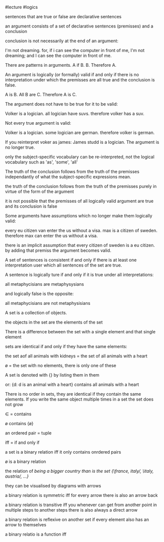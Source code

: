 #lecture #logics 

sentences that are true or false are declarative sentences

an argument consists of a set of declarative sentences (premisses) and a conclusion

conclusion is not necessarily at the end of an argument:

I'm not dreaming. for, if i can see the computer in front of me, I'm not dreaming; and I can see the computer in front of me.

  

There are patterns in arguments. A if B. B. Therefore A.

An argument is logically (or formally) valid if and only if there is no interpretation under which the premisses are all true and the conclusion is false.

A is B. All B are C. Therefore A is C.

The argument does not have to be true for it to be valid:

Volker is a logician. all logician have suvs. therefore volker has a suv.

Not every true argument is valid:

Volker is a logician. some logician are german. therefore volker is german.

If you reinterpret voker as james: James studd is a logician. The argument is no longer true.

only the subject-specific vocabulary can be re-interpreted, not the logical vocabulary such as 'as', 'some', 'all'

The truth of the conclusion follows from the truth of the premisses independantly of what the subject-specific expressions mean.

the truth of the conclusion follows from the truth of the premisses purely in virtue of the form of the argument

it is not possible that the premisses of all logically valid argument are true and its conclusion is false

  

Some arguments have assumptions which no longer make them logically valid:

every eu citizen van enter the us without a visa. max is a citizen of sweden. therefore max can enter the us without a visa.

there is an implicit assumption that every citizen of sweden is a eu citizen. by adding that premiss the argument becomes valid.

  

A set of sentences is consistent if and only if there is at least one interpretation user which all sentences of the set are true.

A sentence is logically ture if and only if it is true under all interpretations:

all metaphycisians are metaphysysians

and logically false is the opposite:

all metaphycisians are not metaphysisians

  

A set is a collection of objects.

the objects in the set are the elements of the set

There is a difference between the set with a single element and that single element

sets are identical if and only if they have the same elements:

the set aof all animals with kidneys = the set of all animals with a heart

ø = the set with no elements, there is only one of these

A set is denoted with {} by listing them in them

or: {d: d is an animal with a heart} contains all animals with a heart

There is no order in sets, they are identical if they contain the same elements. If you write the same object multiple times in a set the set does not grow

∈ = contains

ø contains {ø}

an ordered pair = tuple

iff = if and only if

a set is a binary relation iff it only contains onrdered pairs

ø is a binary relation

the relation of _being a bigger country than_ _is the set {\france, italy/, \italy, austria/, ...}_

they can be visualised by diagrams with arrows

a binary relation is symmetric iff for every arrow there is also an arrow back

a binary relation is transitive iff you whenever can get from another point in multiple steps to another steps there is also always a direct arrow

a binary relation is reflexive on another set if every element also has an arrow to themselves

a binary relatio is a function iff
